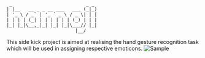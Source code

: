 ```
 _                           _ _
| |__   __ _ _ __ ___   ___ (_|_)
| '_ \ / _` | '_ ` _ \ / _ \| | |
| | | | (_| | | | | | | (_) | | |
|_| |_|\__,_|_| |_| |_|\___// |_|
                         |__/   
```
This side kick project is aimed at realising the hand gesture recognition task which will be used in assigning respective emoticons.
![Sample](https://s3.amazonaws.com/poly-screenshots.angel.co/Project/b0/491583/bb7b92192e28f90fa1a74fa3ccbdf893-original.png)
